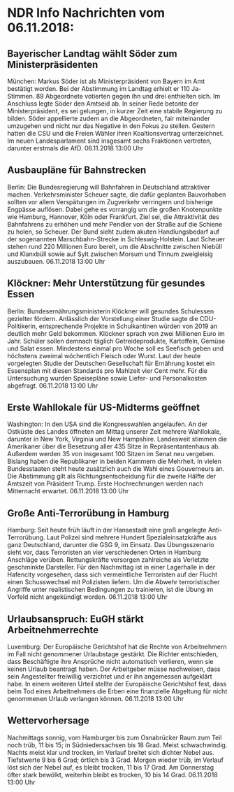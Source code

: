 # NDR Info Nachrichten vom 06.11.2018:


## Bayerischer Landtag wählt Söder zum Ministerpräsidenten
München: Markus Söder ist als Ministerpräsident von Bayern im Amt bestätigt worden. Bei der Abstimmung im Landtag erhielt er 110 Ja-Stimmen. 89 Abgeordnete votierten gegen ihn und drei enthielten sich. Im Anschluss legte Söder den Amtseid ab. In seiner Rede betonte der Ministerpräsident, es sei gelungen, in kurzer Zeit eine stabile Regierung zu bilden. Söder appellierte zudem an die Abgeordneten, fair miteinander umzugehen und nicht nur das Negative in den Fokus zu stellen. Gestern hatten die CSU und die Freien Wähler ihren Koaltionsvertrag unterzeichnet. Im neuen Landesparlament sind insgesamt sechs Fraktionen vertreten, darunter erstmals die AfD. 06.11.2018 13:00 Uhr 

## Ausbaupläne für Bahnstrecken
Berlin: Die Bundesregierung will Bahnfahren in Deutschland attraktiver machen. Verkehrsminister Scheuer sagte, die dafür geplanten Bauvorhaben sollten vor allem Verspätungen im Zugverkehr verringern und bisherige Engpässe auflösen. Dabei gehe es vorrangig um die großen Knotenpunkte wie Hamburg, Hannover, Köln oder Frankfurt. Ziel sei, die Attraktivität des Bahnfahrens zu erhöhen und mehr Pendler von der Straße auf die Schiene zu holen, so Scheuer. Der Bund sieht zudem akuten Handlungsbedarf auf der sogenannten Marschbahn-Strecke in Schleswig-Holstein. Laut Scheuer stehen rund 220 Millionen Euro bereit, um die Abschnitte zwischen Niebüll und Klanxbüll sowie auf Sylt zwischen Morsum und Tinnum zweigleisig auszubauen. 06.11.2018 13:00 Uhr 

## Klöckner: Mehr Unterstützung für gesundes Essen
Berlin: Bundesernährungsministerin Klöckner will gesundes Schulessen gezielter fördern. Anlässlich der Vorstellung einer Studie sagte die CDU-Politikerin, entsprechende Projekte in Schulkantinen würden von 2019 an deutlich mehr Geld bekommen. Klöckner sprach von zwei Millionen Euro im Jahr. Schüler sollen demnach täglich Getreideprodukte, Kartoffeln, Gemüse und Salat essen. Mindestens einmal pro Woche soll es Seefisch geben und höchstens zweimal wöchentlich Fleisch oder Wurst. Laut der heute vorgelegten Studie der Deutschen Gesellschaft für Ernährung kostet ein Essensplan mit diesen Standards pro Mahlzeit vier Cent mehr. Für die Untersuchung wurden Speisepläne sowie Liefer- und Personalkosten abgefragt. 06.11.2018 13:00 Uhr 

## Erste Wahllokale für US-Midterms geöffnet
Washington: In den USA sind die Kongresswahlen angelaufen. An der Ostküste des Landes öffneten am Mittag unserer Zeit mehrere Wahllokale, darunter in New York, Virginia und New Hampshire. Landesweit stimmen die Amerikaner über die Besetzung aller 435 Sitze in Repräsentantenhaus ab. Außerdem werden 35 von insgesamt 100 Sitzen im Senat neu vergeben. Bislang haben die Republikaner in beiden Kammern die Mehrheit. In vielen Bundesstaaten steht heute zusätzlich auch die Wahl eines Gouverneurs an. Die Abstimmung gilt als Richtungsentscheidung für die zweite Hälfte der Amtszeit von Präsident Trump. Erste Hochrechnungen werden nach Mitternacht erwartet. 06.11.2018 13:00 Uhr 

## Große Anti-Terrorübung in Hamburg
Hamburg: Seit heute früh läuft in der Hansestadt eine groß angelegte Anti-Terrorübung. Laut Polizei sind mehrere Hundert Spezialeinsatzkräfte aus ganz Deutschland, darunter die GSG 9, im Einsatz. Das Übungsszenario sieht vor, dass Terroristen an vier verschiedenen Orten in Hamburg Anschläge verüben. Rettungskräfte versorgen zahlreiche als Verletzte geschminkte Darsteller. Für den Nachmittag ist in einer Lagerhalle in der Hafencity vorgesehen, dass sich vermeintliche Terroristen auf der Flucht einen Schusswechsel mit Polizisten liefern. Um die Abwehr terroristischer Angriffe unter realistischen Bedingungen zu trainieren, ist die Übung im Vorfeld nicht angekündigt worden. 06.11.2018 13:00 Uhr 

## Urlaubsanspruch: EuGH stärkt Arbeitnehmerrechte
Luxemburg: Der Europäische Gerichtshof hat die Rechte von Arbeitnehmern im Fall nicht genommener Urlaubstage gestärkt. Die Richter entschieden, dass Beschäftigte ihre Ansprüche nicht automatisch verlieren, wenn sie keinen Urlaub beantragt haben. Der Arbeitgeber müsse nachweisen, dass sein Angestellter freiwillig verzichtet und er ihn angemessen aufgeklärt habe. In einem weiteren Urteil stellte der Europäische Gerichtshof fest, dass beim Tod eines Arbeitnehmers die Erben eine finanzielle Abgeltung für nicht genommenen Urlaub verlangen können. 06.11.2018 13:00 Uhr 

## Wettervorhersage
Nachmittags sonnig, vom Hamburger bis zum Osnabrücker Raum zum Teil noch trüb, 11 bis 15; in Südniedersachsen bis 18 Grad. Meist schwachwindig. Nachts meist klar und trocken, im Verlauf breitet sich dichter Nebel aus. Tiefstwerte 9 bis 6 Grad; örtlich bis 3 Grad. Morgen wieder trüb, im Verlauf löst sich der Nebel auf, es bleibt trocken, 11 bis 17 Grad. Am Donnerstag öfter stark bewölkt, weiterhin bleibt es trocken, 10 bis 14 Grad. 06.11.2018 13:00 Uhr 
